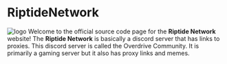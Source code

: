# RiptideNetwork
![logo](https://user-images.githubusercontent.com/124219944/221383816-ba48e683-c940-45b7-9759-3bfc2d52700f.png)
Welcome to the official source code page for the **Riptide Network** website!
The **Riptide Network** is basically a discord server that has links to proxies.
This discord server is called the Overdrive Community. It is primarily a gaming server but it also has proxy links and memes.
